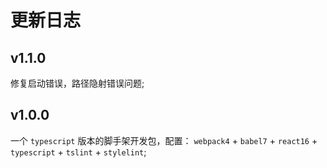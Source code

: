 更新日志
=========

v1.1.0
------

修复启动错误，路径隐射错误问题;


v1.0.0
------

一个 `typescript` 版本的脚手架开发包，配置： `webpack4` + `babel7` + `react16` + `typescript` + `tslint` + `stylelint`;

